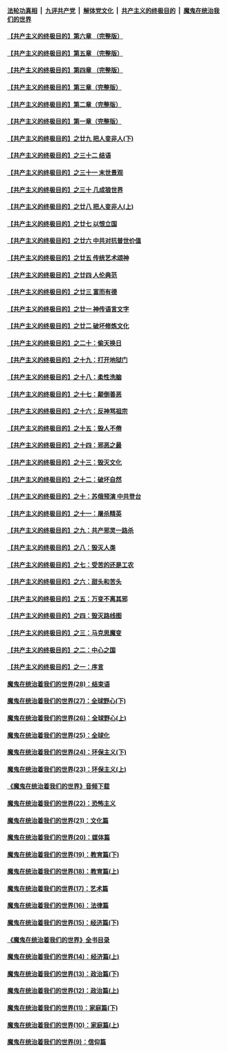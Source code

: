 ####  [法轮功真相](../../../../basic/blob/master/README.md?t=06110031) &nbsp;|&nbsp; [九评共产党](../../../../9ping.md/blob/master/README.md?t=06110031) &nbsp;|&nbsp; [解体党文化](../../../../jtdwh.md/blob/master/README.md?t=06110031)  &nbsp;|&nbsp; [共产主义的终极目的](../../../../gczydzjmd.md/blob/master/README.md?t=06110031) &nbsp;|&nbsp; [魔鬼在统治我们的世界](../../../../mgztzwmdsj.md/blob/master/README.md?t=06110031) 

#### [【共产主义的终极目的】第六章 （完整版）](../pages/nsc422/n11428913.md?t=06110031) 

#### [【共产主义的终极目的】第五章 （完整版）](../pages/nsc422/n11428912.md?t=06110031) 

#### [【共产主义的终极目的】第四章 （完整版）](../pages/nsc422/n11428907.md?t=06110031) 

#### [【共产主义的终极目的】第三章（完整版）](../pages/nsc422/n11428848.md?t=06110031) 

#### [【共产主义的终极目的】第二章（完整版）](../pages/nsc422/n11428831.md?t=06110031) 

#### [【共产主义的终极目的】第一章（完整版）](../pages/nsc422/n11417651.md?t=06110031) 

#### [【共产主义的终极目的】之廿九 把人变非人(下)](../pages/nsc422/n11344140.md?t=06110031) 

#### [【共产主义的终极目的】之三十二 结语](../pages/nsc422/n11360535.md?t=06110031) 

#### [【共产主义的终极目的】之三十一 末世景观](../pages/nsc422/n11351129.md?t=06110031) 

#### [【共产主义的终极目的】之三十 几成狼世界](../pages/nsc422/n11348280.md?t=06110031) 

#### [【共产主义的终极目的】之廿八 把人变非人(上)](../pages/nsc422/n11340492.md?t=06110031) 

#### [【共产主义的终极目的】之廿七 以恨立国](../pages/nsc422/n11336944.md?t=06110031) 

#### [【共产主义的终极目的】之廿六 中共对抗普世价值](../pages/nsc422/n11324785.md?t=06110031) 

#### [【共产主义的终极目的】之廿五 传统艺术颂神](../pages/nsc422/n11296396.md?t=06110031) 

#### [【共产主义的终极目的】之廿四 人伦典范](../pages/nsc422/n11296397.md?t=06110031) 

#### [【共产主义的终极目的】之廿三 富而有德](../pages/nsc422/n11283598.md?t=06110031) 

#### [【共产主义的终极目的】之廿一 神传语言文字](../pages/nsc422/n11263265.md?t=06110031) 

#### [【共产主义的终极目的】之廿二 破坏修炼文化](../pages/nsc422/n11245728.md?t=06110031) 

#### [【共产主义的终极目的】之二十：偷天换日](../pages/nsc422/n11238846.md?t=06110031) 

#### [【共产主义的终极目的】之十九：打开地狱门](../pages/nsc422/n11206376.md?t=06110031) 

#### [【共产主义的终极目的】之十八：柔性洗脑](../pages/nsc422/n11199994.md?t=06110031) 

#### [【共产主义的终极目的】之十七：颠倒善恶](../pages/nsc422/n11179782.md?t=06110031) 

#### [【共产主义的终极目的】之十六：反神骂祖宗](../pages/nsc422/n11166798.md?t=06110031) 

#### [【共产主义的终极目的】之十五：毁人不倦](../pages/nsc422/n11166792.md?t=06110031) 

#### [【共产主义的终极目的】之十四：邪恶之最](../pages/nsc422/n11150249.md?t=06110031) 

#### [【共产主义的终极目的】之十三：毁灭文化](../pages/nsc422/n11135227.md?t=06110031) 

#### [【共产主义的终极目的】之十二：破坏自然](../pages/nsc422/n11135214.md?t=06110031) 

#### [【共产主义的终极目的】之十：苏俄预演 中共登台](../pages/nsc422/n11118424.md?t=06110031) 

#### [【共产主义的终极目的】之十一：屠杀精英](../pages/nsc422/n11118442.md?t=06110031) 

#### [【共产主义的终极目的】之九：共产邪灵一路杀](../pages/nsc422/n11114139.md?t=06110031) 

#### [【共产主义的终极目的】之八：毁灭人类](../pages/nsc422/n11108503.md?t=06110031) 

#### [【共产主义的终极目的】之七：受苦的还是工农](../pages/nsc422/n11101809.md?t=06110031) 

#### [【共产主义的终极目的】之六：甜头和苦头](../pages/nsc422/n11096971.md?t=06110031) 

#### [【共产主义的终极目的】之五：万变不离其邪](../pages/nsc422/n11091285.md?t=06110031) 

#### [【共产主义的终极目的】之四：毁灭路线图](../pages/nsc422/n11086284.md?t=06110031) 

#### [【共产主义的终极目的】之三：马克思魔变](../pages/nsc422/n11061941.md?t=06110031) 

#### [【共产主义的终极目的】之二：中心之国](../pages/nsc422/n11047728.md?t=06110031) 

#### [【共产主义的终极目的】之一：序言](../pages/nsc422/n11086077.md?t=06110031) 

#### [魔鬼在统治着我们的世界(28)：结束语](../pages/nsc422/n10936246.md?t=06110031) 

#### [魔鬼在统治着我们的世界(27)：全球野心(下)](../pages/nsc422/n10928319.md?t=06110031) 

#### [魔鬼在统治着我们的世界(26)：全球野心(上)](../pages/nsc422/n10900318.md?t=06110031) 

#### [魔鬼在统治着我们的世界(25)：全球化](../pages/nsc422/n10788205.md?t=06110031) 

#### [魔鬼在统治着我们的世界(24)：环保主义(下)](../pages/nsc422/n10695307.md?t=06110031) 

#### [魔鬼在统治着我们的世界(23)：环保主义(上)](../pages/nsc422/n10688613.md?t=06110031) 

#### [《魔鬼在统治着我们的世界》音频下载](../pages/nsc422/n10635553.md?t=06110031) 

#### [魔鬼在统治着我们的世界(22)：恐怖主义](../pages/nsc422/n10614727.md?t=06110031) 

#### [魔鬼在统治着我们的世界(21)：文化篇](../pages/nsc422/n10597706.md?t=06110031) 

#### [魔鬼在统治着我们的世界(20)：媒体篇](../pages/nsc422/n10586579.md?t=06110031) 

#### [魔鬼在统治着我们的世界(19)：教育篇(下)](../pages/nsc422/n10564808.md?t=06110031) 

#### [魔鬼在统治着我们的世界(18)：教育篇(上)](../pages/nsc422/n10526970.md?t=06110031) 

#### [魔鬼在统治着我们的世界(17)：艺术篇](../pages/nsc422/n10499093.md?t=06110031) 

#### [魔鬼在统治着我们的世界(16)：法律篇](../pages/nsc422/n10485969.md?t=06110031) 

#### [魔鬼在统治着我们的世界(15)：经济篇(下)](../pages/nsc422/n10469975.md?t=06110031) 

#### [《魔鬼在统治着我们的世界》全书目录](../pages/nsc422/n10464261.md?t=06110031) 

#### [魔鬼在统治着我们的世界(14)：经济篇(上)](../pages/nsc422/n10457370.md?t=06110031) 

#### [魔鬼在统治着我们的世界(13)：政治篇(下)](../pages/nsc422/n10448270.md?t=06110031) 

#### [魔鬼在统治着我们的世界(12)：政治篇(上)](../pages/nsc422/n10444576.md?t=06110031) 

#### [魔鬼在统治着我们的世界(11)：家庭篇(下)](../pages/nsc422/n10440961.md?t=06110031) 

#### [魔鬼在统治着我们的世界(10)：家庭篇(上)](../pages/nsc422/n10435448.md?t=06110031) 

#### [魔鬼在统治着我们的世界(9)：信仰篇](../pages/nsc422/n10432159.md?t=06110031) 

